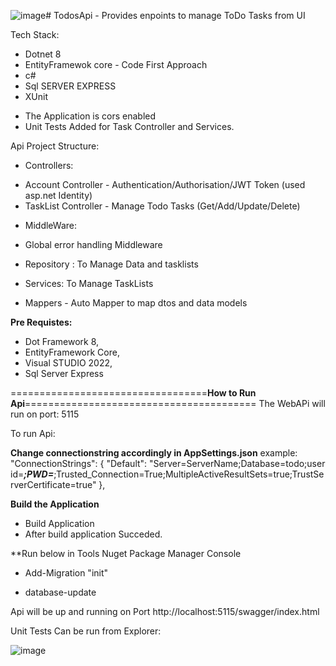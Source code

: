 ![image](https://github.com/user-attachments/assets/bd971b19-6630-49ba-9ac4-9037c9dee0c0)# TodosApi - Provides enpoints to manage ToDo Tasks from UI

Tech Stack:
  - Dotnet 8
  - EntityFramewok core - Code First Approach
  - c#
  - Sql SERVER EXPRESS
  - XUnit

* The Application is cors enabled
* Unit Tests Added for Task Controller and Services.

Api Project Structure:

* Controllers:
- Account Controller - Authentication/Authorisation/JWT Token (used asp.net Identity)
- TaskList Controller - Manage Todo Tasks (Get/Add/Update/Delete)

* MiddleWare:
- Global error handling Middleware

* Repository : To Manage Data and tasklists

* Services: To Manage TaskLists

* Mappers - Auto Mapper to map dtos and data models

****Pre Requistes:****

* Dot Framework 8,
* EntityFramework Core,
* Visual STUDIO 2022,
* Sql Server Express

==================================**How to Run Api**========================================
 The WebAPi will run on port: 5115

 To run Api:

**Change connectionstring accordingly in AppSettings.json**
 example:
   "ConnectionStrings": {
    "Default": "Server=ServerName;Database=todo;user id=***;PWD=***;Trusted_Connection=True;MultipleActiveResultSets=true;TrustServerCertificate=true"
  },

**Build the Application**
* Build Application 
* After build application Succeded.

**Run below in Tools Nuget Package Manager Console

- Add-Migration "init"

- database-update

Api will be up and running on Port
http://localhost:5115/swagger/index.html
 

Unit Tests Can be run from Explorer:

![image](https://github.com/user-attachments/assets/e460b186-b1ae-4bc5-afaa-bd7871391b37)

